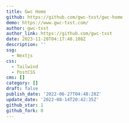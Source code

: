 ```yaml
---
title: Gwc Home
github: https://github.com/gwc-txst/gwc-home
demo: https://www.gwc-txst.com/
author: gwc-txst
author_link: https://github.com/gwc-txst
date: 2023-11-28T04:17:48.108Z
description: ''
ssg:
  - Nextjs
css:
  - Tailwind
  - PostCSS
cms: []
category: []
draft: false
publish_date: '2022-06-27T04:48:28Z'
update_date: '2022-08-14T20:42:35Z'
github_star: 1
github_fork: 0
---
```

